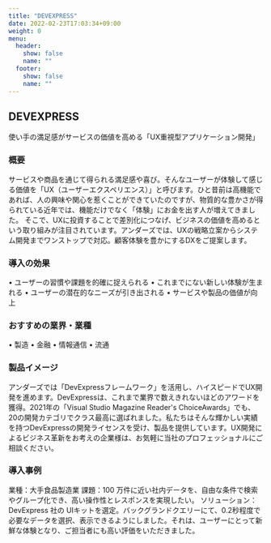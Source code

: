 ```yaml
---
title: "DEVEXPRESS"
date: 2022-02-23T17:03:34+09:00
weight: 0
menu:
  header:
    show: false
    name: ""
  footer:
    show: false
    name: ""
---
```


## DEVEXPRESS
使い手の満足感がサービスの価値を高める「UX重視型アプリケーション開発」

### 概要
サービスや商品を通じて得られる満足感や喜び。そんなユーザーが体験して感じる価値を「UX（ユーザーエクスペリエンス）」と呼びます。ひと昔前は高機能であれば、人の興味や関心を惹くことができていたのですが、物質的な豊かさが得られている近年では、機能だけでなく「体験」にお金を出す人が増えてきました。
そこで、UXに投資することで差別化につなげ、ビジネスの価値を高めるという取り組みが注目されています。アンダーズでは、UXの戦略立案からシステム開発までワンストップで対応。顧客体験を豊かにするDXをご提案します。

### 導入の効果
•	ユーザーの習慣や課題を的確に捉えられる
•	これまでにない新しい体験が生まれる
•	ユーザーの潜在的なニーズが引き出される
•	サービスや製品の価値が向上

### おすすめの業界・業種
•	製造
•	金融
•	情報通信
•	流通

### 製品イメージ
アンダーズでは「DevExpressフレームワーク」を活用し、ハイスピードでUX開発を進めます。DevExpressは、これまで業界で数えきれないほどのアワードを獲得。2021年の「Visual Studio Magazine Reader's ChoiceAwards」でも、20の開発カテゴリでクラス最高に選ばれました。私たちはそんな輝かしい実績を持つDevExpressの開発ライセンスを受け、製品を提供しています。UX開発によるビジネス革新をお考えの企業様は、お気軽に当社のプロフェッショナルにご相談ください。

### 導入事例
業種：大手食品製造業
課題：100 万件に近い社内データを、自由な条件で検索やグループ化でき、高い操作性とレスポンスを実現したい。
ソリューション：DevExpress 社の UIキットを選定。バックグランドクエリーにて、0.2秒程度で必要なデータを選択、表示できるようにしました。それは、ユーザーにとって新鮮な体験となり、ご担当者にも高い評価をいただきました。